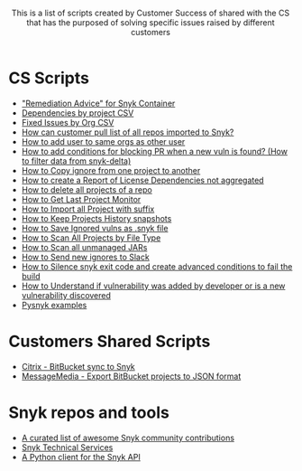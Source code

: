 <br/>
<div align="center">
This is a list of scripts created by Customer Success of shared with the CS that has the purposed of solving specific issues raised by different customers
</div>
<br/>

# CS Scripts
- ["Remediation Advice" for Snyk Container](/Remediation-container.md)
- [Dependencies by project CSV](/dependencies-csv.md)
- [Fixed Issues by Org CSV](/fixed-issues-by-org.md)
- [How can customer pull list of all repos imported to Snyk?](/get-gh-repos.md)
- [How to add user to same orgs as other user](/add-user.md)
- [How to add conditions for blocking PR when a new vuln is found? (How to filter data from snyk-delta)](/block-pr-delta.md)
- [How to Copy ignore from one project to another](/copy-ignore.md)
- [How to create a Report of License Dependencies not aggregated](/dependencies-not-aggregated.md)
- [How to delete all projects of a repo](/delete-projects-from-repo.md)
- [How to Get Last Project Monitor](/get-last-proj-monitor.md)
- [How to Import all Project with suffix](/import-proj-with-sufix.md)
- [How to Keep Projects History snapshots](/keep-proj-history.md)
- [How to Save Ignored vulns as .snyk file](/ignores-to-policy-file.md)
- [How to Scan All Projects by File Type](/scan-proj-from-type.md)
- [How to Scan all unmanaged JARs](/scan-all-unmanaged-jars.md)
- [How to Send new ignores to Slack](/new-ignores-slack.md)
- [How to Silence snyk exit code and create advanced conditions to fail the build](/silence-exit-code.md)
- [How to Understand if vulnerability was added by developer or is a new vulnerability discovered](/vul-added-or-discovered.md)
- [Pysnyk examples](https://github.com/snyk-labs/pysnyk/tree/master/examples)


# Customers Shared Scripts
- [Citrix - BitBucket sync to Snyk](BB-to-snyk/bitbucketToSnyk-share.py)
- [MessageMedia - Export BitBucket projects to JSON format](create-snyk-json/create-snyk-import-json/py)

# Snyk repos and tools
- [A curated list of awesome Snyk community contributions](https://github.com/snyk/awesome-snyk-community)
- [Snyk Technical Services](https://github.com/snyk-tech-services)
- [A Python client for the Snyk API](https://github.com/snyk-labs/pysnyk)
